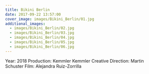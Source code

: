 ```yaml
---
title: Bikini Berlin
date: 2017-09-22 13:57:00
cover_image: images/Bikini_Berlin/01.jpg
additional_images:
  - images/Bikini_Berlin/02.jpg
  - images/Bikini_Berlin/03.jpg
  - images/Bikini_Berlin/04.jpg
  - images/Bikini_Berlin/05.jpg
  - images/Bikini_Berlin/06.jpg
---
```


Year: 2018
Production: Kemmler Kemmler
Creative Direction: Martin Schuster
Film: Alejandra Ruiz-Zorrilla
